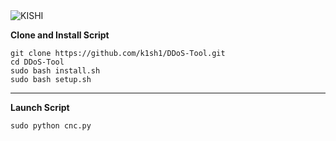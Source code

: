 <img src="https://github.com/k1sh1/DDoS-Tool.git" alt="KISHI" />
</a>

**Clone and Install Script**

```console
git clone https://github.com/k1sh1/DDoS-Tool.git
cd DDoS-Tool
sudo bash install.sh
sudo bash setup.sh
```

---

**Launch Script**

```console
sudo python cnc.py
```
